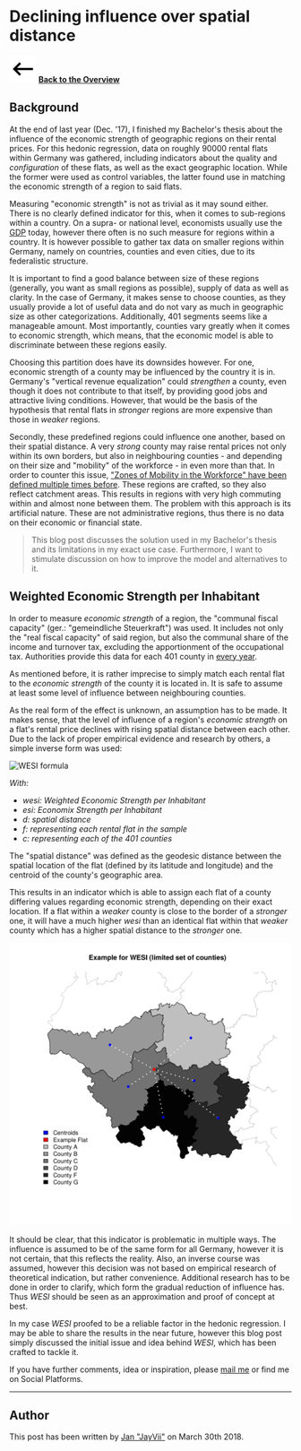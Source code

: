 # Declining influence over spatial distance

![<-](../img/back.svg) **[Back to the Overview](./index.html)**

## Background

At the end of last year (Dec. '17), I finished my Bachelor's thesis about the
influence of the economic strength of geographic regions on their rental prices.
For this hedonic regression, data on roughly 90000 rental flats within Germany
was gathered, including indicators about the quality and *configuration* of
these flats, as well as the exact geographic location. While the former were
used as control variables, the latter found use in matching the economic
strength of a region to said flats.

Measuring "economic strength" is not as trivial as it may sound either. There is
no clearly defined indicator for this, when it comes to sub-regions within a
country. On a supra- or national level, economists usually use the
[GDP](https://en.wikipedia.org/wiki/Gross_domestic_product) today, however there
often is no such measure for regions within a country. It is however possible to
gather tax data on smaller regions within Germany, namely on countries, counties
and even cities, due to its federalistic structure.

It is important to find a good balance between size of these regions (generally,
you want as small regions as possible), supply of data as well as clarity. In
the case of Germany, it makes sense to choose counties, as they usually provide
a lot of useful data and do not vary as much in geographic size as other
categorizations. Additionally, 401 segments seems like a manageable amount. Most
importantly, counties vary greatly when it comes to economic strength, which
means, that the economic model is able to discriminate between these regions
easily.

Choosing this partition does have its downsides however. For one, economic
strength of a county may be influenced by the country it is in. Germany's
"vertical revenue equalization" could *strengthen* a county, even though it does
not contribute to that itself, by providing good jobs and attractive living
conditions. However, that would be the basis of the hypothesis that rental flats
in *stronger* regions are more expensive than those in *weaker* regions.

Secondly, these predefined regions could influence one another, based on their
spatial distance. A very *strong* county may raise rental prices not only within
its own borders, but also in neighbouring counties - and depending on their size
and "mobility" of the workforce - in even more than that. In order to counter
this issue,
["Zones of Mobility in the Workforce" have been defined multiple times before](https://doi.org/10.1080/00343404.2014.923093).
These regions are crafted, so they also reflect catchment areas. This results in
regions with very high commuting within and almost none between them. The
problem with this approach is its artificial nature. These are not
administrative regions, thus there is no data on their economic or financial
state.

> This blog post discusses the solution used in my Bachelor's thesis and its
> limitations in my exact use case. Furthermore, I want to stimulate discussion
> on how to improve the model and alternatives to it.

## Weighted Economic Strength per Inhabitant

In order to measure *economic strength* of a region, the
"communal fiscal capacity" (ger.: "gemeindliche Steuerkraft") was used. It
includes not only the "real fiscal capacity" of said region, but also the
communal share of the income and turnover tax, excluding the apportionment of
the occupational tax. Authorities provide this data for each 401 county in
[every year](https://www.destatis.de/DE/Publikationen/Thematisch/FinanzenSteuern/AlteAusgaben/RealsteuervergleichAlt.html).

As mentioned before, it is rather imprecise to simply match each rental flat to
the *economic strength* of the county it is located in. It is safe to assume at
least some level of influence between neighbouring counties.

As the real form of the effect is unknown, an assumption has to be made. It
makes sense, that the level of influence of a region's *economic strength* on a
flat's rental price declines with rising spatial distance between each other.
Due to the lack of proper empirical evidence and research by others, a simple
inverse form was used:

![WESI formula](https://latex.codecogs.com/gif.latex?wesi_f%3d\sum_{c%3d1}^{401}+\frac{esi_f}{d_{fc}})

*With:*

- *wesi: Weighted Economic Strength per Inhabitant*
- *esi: Economix Strength per Inhabitant*
- *d: spatial distance*
- *f: representing each rental flat in the sample*
- *c: representing each of the 401 counties*

The "spatial distance" was defined as the geodesic distance between the spatial
location of the flat (defined by its latitude and longitude) and the centroid of
the county's geographic area.

This results in an indicator which is able to assign each flat of a county
differing values regarding economic strength, depending on their exact location.
If a flat within a *weaker* county is close to the border of a *stronger* one,
it will have a much higher *wesi* than an identical flat within that *weaker*
county which has a higher spatial distance to the *stronger* one.

![Example case for WESI](./img/wesi.png)

It should be clear, that this indicator is problematic in multiple ways. The
influence is assumed to be of the same form for all Germany, however it is not
certain, that this reflects the reality. Also, an inverse course was assumed,
however this decision was not based on empirical research of theoretical
indication, but rather convenience. Additional research has to be done in order
to clarify, which form the gradual reduction of influence has. Thus *WESI*
should be seen as an approximation and proof of concept at best.

In my case *WESI* proofed to be a reliable factor in the hedonic regression. I
may be able to share the results in the near future, however this blog post
simply discussed the initial issue and idea behind *WESI*, which has been
crafted to tackle it.

If you have further comments, idea or inspiration, please
[mail me](mailto:jayviiATposteoDOTde) or find me on Social Platforms.

---

## Author

This post has been written by [Jan "JayVii"](mailto:jayviiATposteoDOTde) on
March 30th 2018.

